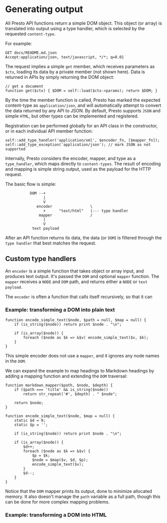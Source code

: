Generating output
==================

All Presto API functions return a simple DOM object. This object (or array) is translated into output using a type handler, which is selected by the requested `content-type`.

For example:

	GET docs/README.md.json
	Accept:application/json, text/javascript, */*; q=0.01

The request implies a simple `get` member, which receives parameters as `$ctx`, loading its data by a private member (not shown here). Data is returned in APIs by simply returning the DOM object:

	// get a document
	function get($ctx) { $DOM = self::load($ctx->params); return $DOM; }
	
By the time the member function is called, Presto has marked the expected content-type as `application/json`, and will automatically attempt to convert the data returned by any API to JSON. By default, Presto supports `JSON` and simple `HTML`, but other types can be implemented and registered.

	
Registration can be performed globally for an API class in the constructor, or in each individual API member function:

	self::add_type_handler('application/xml', $encoder_fn, [$mapper_fn]);
	self::add_type_exception('application/json'); // mark JSON as not supported

Internally, Presto considers the encoder, mapper, and type as a `type_handler`, which maps directly to `content-types`. The result of encoding and mapping is simple string output, used as the payload for the HTTP request.


The basic flow is simple:

	           DOM --+
	                 |
	                 V
	              encoder                 \
	                 +      "text/html"   |--- type handler  
	               mapper                 /
	                 |
	                 V
	            text payload


After an API function returns its data, the data (or `DOM`) is filtered through the `type handler` that best matches the request.


## Custom type handlers

An `encoder` is a simple function that takes object or array input, and produces text output. It's passed the `DOM` and optional `mapper` function. The `mapper` receives a `NODE` and `DOM` path, and returns either a `NODE` or `text payload`.

The `encoder` is often a function that calls itself recursively, so that it can 

### Example: transforming a DOM into plain text

	function encode_simple_text($node, $path = null, $map = null) {		
		if (is_string($node)) return print $node . "\n";
		
		if (is_array($node)) {
			foreach ($node as $k => &$v) encode_simple_text($v, $k);
		}
	}

This simple encoder does not use a `mapper`, and it ignores any node names in the `DOM`.

We can expand the example to map headings to Markdown headings by adding a mapping function and extending the `DOM` traversal:


	function markdown_mapper($path, $node, $depth) {
		if ($path === 'title' && is_string($node)) 
			return str_repeat('#', $depth) . " $node";
	
		return $node;
	}
	
	function encode_simple_text($node, $map = null) {
		static $d = 0;
		static $p = '';
		
		if (is_string($node)) return print $node . "\n";
		
		if (is_array($node)) {
			$d++;
			foreach ($node as $k => &$v) {
				$p = $k;
				$node = $map($v, $d, $p);				
				encode_simple_text($v);
			}
			$d--;
		}
	}

Notice that the `DOM` mapper prints its output, done to minimize allocated memory. It also doesn't manage the `path` variable as a full path, though this can be done for more complex mapping problems.


### Example: transforming a DOM into HTML

<script src="https://gist.github.com/2589593.js?file=example-output-mapper.php"></script>
